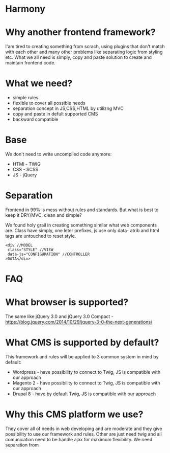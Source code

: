 # Harmony

# Why another frontend framework?
I'am tired to creating something from scrach, using plugins that don't match with each other and many other problems like separating logic from styling etc.
What we all need is simply, copy and paste solution to create and maintain frontend code. 

# What we need?
- simple rules
- flexible to cover all possible needs
- separation concept in JS,CSS,HTML by utilizng MVC
- copy and paste in defult supported CMS
- backward compatible

# Base
We don't need to write uncompiled code anymore:
- HTMl - TWIG
- CSS - SCSS
- JS - jQuery

# Separation

Frontend in 99% is mess without rules and standards. 
But what is best to keep it DRY/MVC, clean and simple?

We found holy grail in creating something similar what web components are. 
Class have simply, one leter prefixes, js use only data- atrib and html tags are untouched to reset style.

    <div //MODEL
     class="STYLE" //VIEW
     data-js="CONFIGURATION" //CONTROLLER
    >DATA</div>

 
# FAQ

# What browser is supported?
The same like jQuery 3.0 and jQuery 3.0 Compact - https://blog.jquery.com/2014/10/29/jquery-3-0-the-next-generations/

# What CMS is supported by default?
This framework and rules will be applied to 3 common system in mind by default: 

 - Wordpress - have possibility to connect to Twig, JS is compatible with our approach
 - Magento 2 - have possibility to connect to Twig, JS is compatible with our approach
 - Drupal 8 - have by default Twig, JS is compatible with our approach
 
# Why this CMS platform we use?
They cover all of needs in web developing and are moderate and they give possibility to use our framework and rules.
Other are just need twig and all comunication need to be handle ajax for maximum flexibility.
We need separation from 
